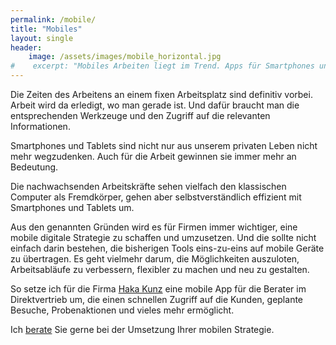 ```yaml
---
permalink: /mobile/
title: "Mobiles"
layout: single
header: 
    image: /assets/images/mobile_horizontal.jpg
#    excerpt: "Mobiles Arbeiten liegt im Trend. Apps für Smartphones und Tablets werden auch im Business immer wichtiger. Geben Sie Ihren Mitarbeitern die Werkzeuge an die Hand, um überall produktiv sein zu können."
---
```


Die Zeiten des Arbeitens an einem fixen Arbeitsplatz sind definitiv vorbei. Arbeit wird da erledigt, wo man gerade ist. Und dafür braucht man die entsprechenden Werkzeuge und den Zugriff auf die relevanten Informationen.

Smartphones und Tablets sind nicht nur aus unserem privaten Leben nicht mehr wegzudenken. Auch für die Arbeit gewinnen sie immer mehr an Bedeutung.

Die nachwachsenden Arbeitskräfte sehen vielfach den klassischen Computer als Fremdkörper, gehen aber selbstverständlich effizient mit Smartphones und Tablets um. 

Aus den genannten Gründen wird es für Firmen immer wichtiger, eine mobile digitale Strategie zu schaffen und umzusetzen. Und die sollte nicht einfach darin bestehen, die bisherigen Tools eins-zu-eins auf mobile Geräte zu übertragen. Es geht vielmehr darum, die Möglichkeiten auszuloten, Arbeitsabläufe zu verbessern, flexibler zu machen und neu zu gestalten. 

So setze ich für die Firma [Haka Kunz](https://www.haka.de/) eine mobile App für die Berater im Direktvertrieb um, die einen schnellen Zugriff auf die Kunden, geplante Besuche, Probenaktionen und vieles mehr ermöglicht. 

Ich [berate](/contact) Sie gerne bei der Umsetzung Ihrer mobilen Strategie.
